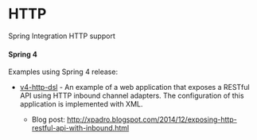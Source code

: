 # HTTP
Spring Integration HTTP support
#### Spring 4
Examples using Spring 4 release:

* [v4-http-dsl] - An example of a web application that exposes a RESTful API using HTTP inbound channel adapters. The configuration of this application is implemented with XML.
  * Blog post: http://xpadro.blogspot.com/2014/12/exposing-http-restful-api-with-inbound.html



   [v4-http-dsl]: https://github.com/xpadro/spring-integration/tree/master/http/v4-http-dsl

